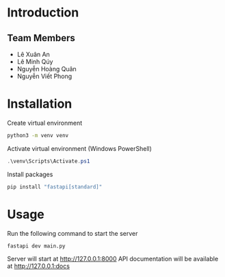 # Introduction
## Team Members
- Lê Xuân An
- Lê Minh Qúy
- Nguyễn Hoàng Quân
- Nguyễn Viết Phong

# Installation
Create virtual environment
```bash
python3 -m venv venv
```
Activate virtual environment (Windows PowerShell)
```powershell
.\venv\Scripts\Activate.ps1
```
Install packages
```bash
pip install "fastapi[standard]"
```
# Usage
Run the following command to start the server
```bash
fastapi dev main.py  
```
Server will start at http://127.0.0.1:8000
API documentation will be available at http://127.0.0.1:docs

